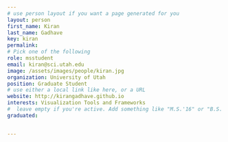 ```yaml
---
# use person layout if you want a page generated for you
layout: person
first_name: Kiran
last_name: Gadhave
key: kiran
permalink: 
# Pick one of the following
role: msstudent
email: kiran@sci.utah.edu
image: /assets/images/people/kiran.jpg
organization: University of Utah
position: Graduate Student
# use either a local link like here, or a URL
website: http://kirangadhave.github.io
interests: Visualization Tools and Frameworks
#  leave empty if you're active. Add something like "M.S.'16" or "B.S.'17" if you got a degree while at VDL. Add "N" if you left VDS before you got a degree.
graduated: 


---
```

